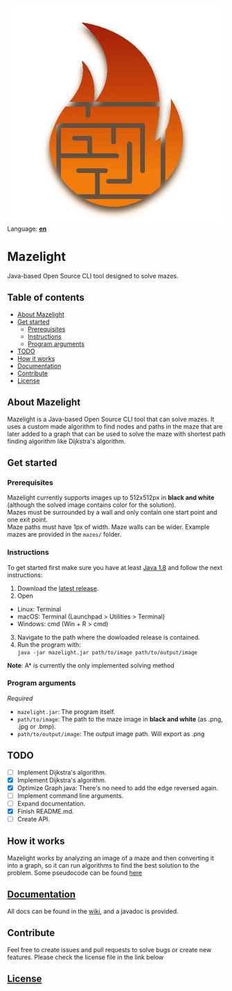 
![Mazelight logo](https://github.com/SrGMC/mazelight/raw/master/logo.png)  
Language: **[en](https://github.com/SrGMC/mazelight/blob/master/README.md)**

# Mazelight
Java-based Open Source CLI tool designed to solve mazes.

## Table of contents
- [About Mazelight](#about)
- [Get started](#getstarted)
  - [Prerequisites](#prerequisites)
  - [Instructions](#instructions)
  - [Program arguments](#programarguments) 
- [TODO](#todo)
- [How it works](#howitworks)
- [Documentation](https://github.com/SrGMC/mazelight/blob/master/DOCUMENTATION.md)
- [Contribute](#contribute)
- [License](https://github.com/SrGMC/mazelight/blob/master/LICENSE)

<a name="about"></a>
## About Mazelight
Mazelight is a Java-based Open Source CLI tool that can solve mazes. It uses a custom made algorithm to find nodes and paths in the maze that are later added to a graph that can be used to solve the maze with shortest path finding algorithm like Dijkstra's algorithm.

<a name="getstarted"></a>
## Get started
<a name="prerequisites"></a>
### Prerequisites
Mazelight currently supports images up to 512x512px in **black and white** (although the solved image contains color for the solution).  
Mazes must be surrounded by a wall and only contain one start point and one exit point.  
Maze paths must have 1px of width. Maze walls can be wider.
Example mazes are provided in the `mazes/` folder.

<a name="instructions"></a>
### Instructions
To get started first make sure you have at least [Java 1.8](https://java.com/download) and follow the next instructions:

1. Download the [latest release](https://github.com/SrGMC/mazelight/releases).
2. Open
  - Linux: Terminal
  - macOS: Terminal (Launchpad > Utilities > Terminal)
  - Windows: cmd (Win + R > cmd)
3. Navigate to the path where the dowloaded release is contained.
4. Run the program with:  
   `java -jar mazelight.jar path/to/image path/to/output/image`

**Note**: A* is currently the only implemented solving method

<a name="programarguments"></a>
### Program arguments
*Required*

- `mazelight.jar`: The program itself.
- `path/to/image`: The path to the maze image in **black and white** (as .png, .jpg or .bmp).
- `path/to/output/image`: The output image path. Will export as .png

<a name="todo"></a>
## TODO

 - [ ] Implement Dijkstra's algorithm.
 - [x] Implement Dijkstra's algorithm.
 - [x] Optimize Graph.java: There's no need to add the edge reversed again.  
 - [ ] Implement command line arguments.
 - [ ] Expand documentation.
 - [x] Finish README.md.
 - [ ] Create API.

<a name="howitworks"></a>
## How it works
Mazelight works by analyzing an image of a maze and then converting it into a graph, so it can run algorithms to find the best solution to the problem.
Some pseudocode can be found [here](https://github.com/SrGMC/mazelight/wiki/Pseudocode)

## [Documentation](https://github.com/SrGMC/mazelight/wiki)
All docs can be found in the [wiki](https://github.com/SrGMC/mazelight/wiki), and a javadoc is provided.

<a name="contribute"></a>
## Contribute
Feel free to create issues and pull requests to solve bugs or create new features. Please check the license file in the link below  

## [License](https://github.com/SrGMC/mazelight/blob/master/LICENSE)
